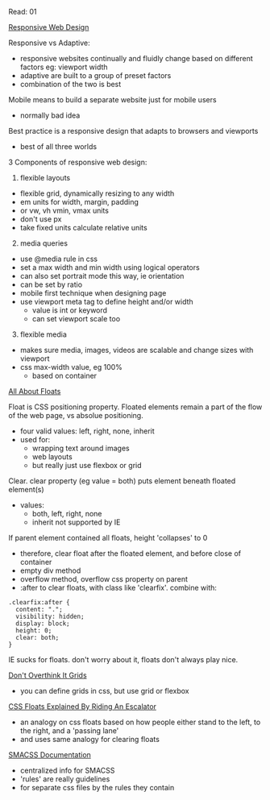 Read: 01

[Responsive Web Design](https://learn.shayhowe.com/advanced-html-css/responsive-web-design/)

Responsive vs Adaptive:
- responsive websites continually and fluidly change based on different factors eg: viewport width
- adaptive are built to a group of preset factors
- combination of the two is best

Mobile means to build a separate website just for mobile users
 - normally bad idea

Best practice is a responsive design that adapts to browsers and viewports
- best of all three worlds

3 Components of responsive web design:
1. flexible layouts
- flexible grid, dynamically resizing to any width
- em units for width, margin, padding
- or vw, vh vmin, vmax units
- don't use px
- take fixed units calculate relative units
2. media queries
- use @media rule in css
- set a max width and min width using logical operators
- can also set portrait mode this way, ie orientation
- can be set by ratio
- mobile first technique when designing page
- use viewport meta tag to define height and/or width
  - value is int or keyword
  - can set viewport scale too
3. flexible media
- makes sure media, images, videos are scalable and change sizes with viewport
- css max-width value, eg 100%
  - based on container

[All About Floats](https://css-tricks.com/all-about-floats/)

Float is CSS positioning property. Floated elements remain a part of the flow of the web page, vs absolue positioning.
- four valid values: left, right, none, inherit
- used for:
  - wrapping text around images
  - web layouts
  - but really just use flexbox or grid
 
 Clear. clear property (eg value = both) puts element beneath floated element(s)
 - values:
   - both, left, right, none
   - inherit not supported by IE
 
 If parent element contained all floats, height 'collapses' to 0
 - therefore, clear float after the floated element, and before close of container
 - empty div method
 - overflow method, overflow css property on parent
 - :after to clear floats, with class like 'clearfix'. combine with:
 ```
 .clearfix:after { 
   content: "."; 
   visibility: hidden; 
   display: block; 
   height: 0; 
   clear: both;
}
```

IE sucks for floats. don't worry about it, floats don't always play nice.

[Don't Overthink It Grids](https://css-tricks.com/dont-overthink-it-grids/)
- you can define grids in css, but use grid or flexbox

[CSS Floats Explained By Riding An Escalator](https://www.freecodecamp.org/news/css-floats-explained-by-riding-an-escalator-57fa55232333/)
- an analogy on css floats based on how people either stand to the left, to the right, and a 'passing lane'
- and uses same analogy for clearing floats

[SMACSS Documentation](http://smacss.com/)
- centralized info for SMACSS
- 'rules' are really guidelines
- for separate css files by the rules they contain


 
